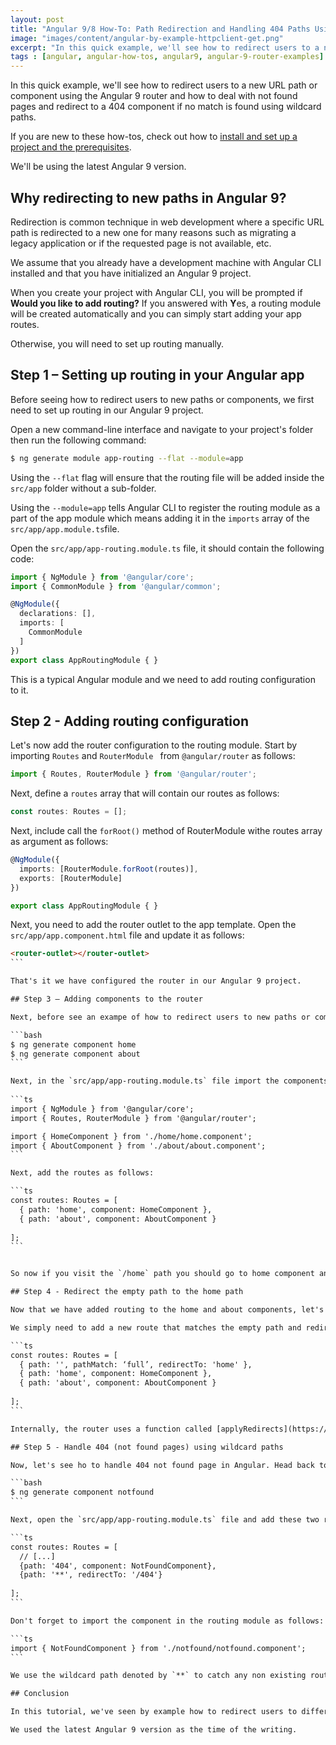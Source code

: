 ```yaml
---
layout: post
title: "Angular 9/8 How-To: Path Redirection and Handling 404 Paths Using Router Wildcard Routes"
image: "images/content/angular-by-example-httpclient-get.png"
excerpt: "In this quick example, we'll see how to redirect users to a new URL path or component using the Angular router and how to deal with not found pages and redirect to a 404 component if no match is found using wildcard paths" 
tags : [angular, angular-how-tos, angular9, angular-9-router-examples] 
---
```

 
In this quick example, we'll see how to redirect users to a new URL path or component using the Angular 9 router and how to deal with not found pages and redirect to a 404 component if no match is found using wildcard paths.

If you are new to these how-tos, check out how to [install and set up a project and the prerequisites](https://www.techiediaries.com/angular-cli-tutorial/).


We'll be using the latest Angular 9 version.

## Why redirecting to new paths in Angular 9?

Redirection is common technique in web development where a specific URL path is redirected to a new one for many reasons such as migrating a legacy application or if the requested page is not available, etc.

  
We assume that you already have a development machine with Angular CLI installed and that you have initialized an Angular 9 project.

When you create your project with Angular CLI, you will be prompted if **Would you like to add routing?** If you answered with **Y**es, a routing module will be created automatically and you can simply start adding your app routes.

Otherwise, you will need to set up routing manually.

## Step 1 – Setting up routing in your Angular app

Before seeing how to redirect users to new paths or components, we first need to set up routing in our Angular 9 project.

Open a new command-line interface and navigate to your project's folder then run the following command: 
```bash
$ ng generate module app-routing --flat --module=app
```

Using the `--flat` flag  will ensure that the routing file will be added inside the `src/app` folder without a sub-folder.

Using the `--module=app` tells Angular CLI to register the routing module as a part of the app module which means adding it in the `imports` array of the  `src/app/app.module.ts`file.

Open the `src/app/app-routing.module.ts` file, it should contain the following code: 

```typescript
import { NgModule } from '@angular/core';
import { CommonModule } from '@angular/common';

@NgModule({
  declarations: [],
  imports: [
    CommonModule
  ]
})
export class AppRoutingModule { }
```

This is a typical Angular module and we need to add routing configuration to it.

## Step 2 - Adding routing configuration

Let's now add the router configuration to the routing module. Start by importing `Routes` and `RouterModule ` from  `@angular/router` as follows:

```ts
import { Routes, RouterModule } from '@angular/router';
```

Next, define a `routes` array that will contain our routes as follows:

```ts
const routes: Routes = [];
```

Next, include call the `forRoot()` method of RouterModule withe routes array as argument as follows: 

```ts
@NgModule({
  imports: [RouterModule.forRoot(routes)],
  exports: [RouterModule]
})

export class AppRoutingModule { }
```

Next, you need to add the router outlet to the app template. Open the `src/app/app.component.html` file and update it as follows:

````html
<router-outlet></router-outlet>
```

That's it we have configured the router in our Angular 9 project.

## Step 3 – Adding components to the router

Next, before see an exampe of how to redirect users to new paths or components, we need one or more components in our project. Head to your command-line interface and run the following commands:

```bash
$ ng generate component home
$ ng generate component about
```

Next, in the `src/app/app-routing.module.ts` file import the components as follows:
 
```ts
import { NgModule } from '@angular/core';
import { Routes, RouterModule } from '@angular/router';

import { HomeComponent } from './home/home.component';
import { AboutComponent } from './about/about.component';
```

Next, add the routes as follows:

```ts
const routes: Routes = [
  { path: 'home', component: HomeComponent },
  { path: 'about', component: AboutComponent }
  
];
```


So now if you visit the `/home` path you should go to home component and if you visit the `/about` path you should go to the about component.

## Step 4 - Redirect the empty path to the home path

Now that we have added routing to the home and about components, let's see how to redirect users to the `/home` path when they first visit our app from the empty path.

We simply need to add a new route that matches the empty path and redirect it to the `/home` path as follows:

```ts
const routes: Routes = [
  { path: '', pathMatch: ‘full’, redirectTo: 'home' },
  { path: 'home', component: HomeComponent },
  { path: 'about', component: AboutComponent }
  
];
```  

Internally, the router uses a function called [applyRedirects](https://github.com/angular/angular/blob/master/packages/router/src/apply_redirects.ts#L56) to process redirects.

## Step 5 - Handle 404 (not found pages) using wildcard paths

Now, let's see ho to handle 404 not found page in Angular. Head back to your terminal and run the following command to generate a not found component:

```bash
$ ng generate component notfound
```

Next, open the `src/app/app-routing.module.ts` file and add these two routes:

```ts
const routes: Routes = [
  // [...]
  {path: '404', component: NotFoundComponent},
  {path: '**', redirectTo: '/404'}
  
];
```

Don't forget to import the component in the routing module as follows:

```ts
import { NotFoundComponent } from './notfound/notfound.component';
```

We use the wildcard path denoted by `**` to catch any non existing routes and we use the `redirectTo` property to redirect them to the `/404` path which maps to the not found component.

## Conclusion

In this tutorial, we've seen by example how to redirect users to different paths in your Angular app and how to handle 404 not found or invalid paths using wildcard paths.

We used the latest Angular 9 version as the time of the writing.
